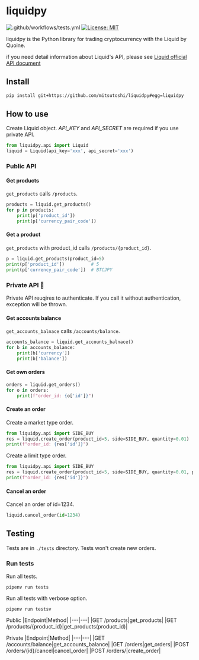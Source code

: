 # liquidpy

![.github/workflows/tests.yml](https://github.com/mitsutoshi/liquidpy/workflows/.github/workflows/tests.yml/badge.svg)
[![License: MIT](https://img.shields.io/badge/License-MIT-yellow.svg)](https://opensource.org/licenses/MIT)

liquidpy is the Python library for trading cryptocurrency with the Liquid by Quoine.

if you need detail information about Liquid's API, please see [Liquid official API document](https://developers.liquid.com/)

## Install

```sh
pip install git+https://github.com/mitsutoshi/liquidpy#egg=liquidpy
```

## How to use

Create Liquid object. _API_KEY_ and _API_SECRET_ are required if you use private API.

```python
from liquidpy.api import Liquid
liquid = Liquid(api_key='xxx', api_secret='xxx')
```

### Public API

#### Get products

`get_products` calls `/products`.

```python
products = liquid.get_products()
for p in products:
    print(p['product_id'])
    print(p['currency_pair_code'])
```

#### Get a product

`get_products` with product_id calls `/products/{product_id}`.

```python
p = liquid.get_products(product_id=5)
print(p['product_id'])          # 5
print(p['currency_pair_code'])  # BTCJPY
```

### Private API 🔑

Private API reuqires to authenticate. If you call it without authentication, exception will be thrown.

#### Get accounts balance

`get_accounts_balnace` calls `/accounts/balance`.

```python
accounts_balance = liquid.get_accounts_balnace()
for b in accounts_balance:
    print(b['currency'])
    print(b['balance'])
```

#### Get own orders

```python
orders = liquid.get_orders()
for o in orders:
    print(f"order_id: {o['id']}")
```

#### Create an order

Create a market type order.

```python
from liquidpy.api import SIDE_BUY
res = liquid.create_order(product_id=5, side=SIDE_BUY, quantity=0.01)
print(f"order_id: {res['id']}")
```

Create a limit type order.

```python
from liquidpy.api import SIDE_BUY
res = liquid.create_order(product_id=5, side=SIDE_BUY, quantity=0.01, price=1000000)
print(f"order_id: {res['id']}")
```

#### Cancel an order

Cancel an order of id=1234.

```python
liquid.cancel_order(id=1234)
```

## Testing

Tests are in `./tests` directory. Tests won't create new orders.

### Run tests

Run all tests.

```
pipenv run tests
```

Run all tests with verbose option.

```
pipenv run testsv
```

Public
|Endpoint|Method|
|---|---|
|GET /products|get_products|
|GET /products/{product_id}|get_products(product_id)|

Private
|Endpoint|Method|
|---|---|
|GET /accounts/balance|get_accounts_balance|
|GET /orders|get_orders|
|POST /orders/{id}/cancel|cancel_order|
|POST /orders/|create_order|
